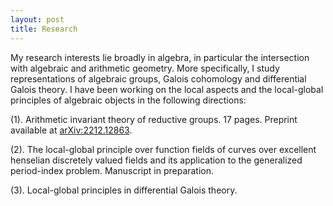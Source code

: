 ```yaml
---
layout: post
title: Research
---
```

My research interests lie broadly in algebra, in particular the intersection with algebraic and arithmetic geometry. More specifically, I study representations of algebraic groups, Galois cohomology and differential Galois theory. I have been working on the local aspects and the local-global principles of algebraic objects in the following directions:

(1). Arithmetic invariant theory of reductive groups. 17 pages. Preprint available at [arXiv:2212.12863](https://arxiv.org/abs/2212.12863).

(2). The local-global principle over function fields of curves over excellent henselian discretely valued fields and its application to the generalized period-index problem. Manuscript in preparation.

(3). Local-global principles in differential Galois theory.

